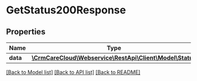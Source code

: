 # GetStatus200Response

## Properties
Name | Type | Description | Notes
------------ | ------------- | ------------- | -------------
**data** | [**\CrmCareCloud\Webservice\RestApi\Client\Model\Status**](Status.md) |  | [optional] 

[[Back to Model list]](../../README.md#documentation-for-models) [[Back to API list]](../../README.md#documentation-for-api-endpoints) [[Back to README]](../../README.md)

